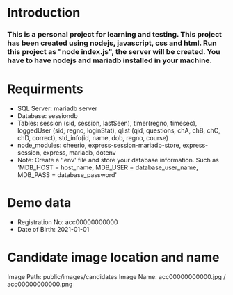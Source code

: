 # Introduction
### This is a personal project for learning and testing. This project has been created using nodejs, javascript, css and html. Run this project as "node index.js", the server will be created. You have to have nodejs and mariadb installed in your machine.

# Requirments

* SQL Server: mariadb server
* Database:   sessiondb
* Tables:     session (sid, session, lastSeen), timer(regno, timesec), loggedUser (sid, regno, loginStat), qlist (qid, questions, chA, chB, chC, chD, correct), std_info(id, name, dob, regno, course)
* node_modules:   cheerio, express-session-mariadb-store, express-session, express, mariadb, dotenv
* Note: Create a '.env' file and store your database information. Such as 'MDB_HOST = host_name, MDB_USER = database_user_name, MDB_PASS = database_password'

# Demo data

* Registration No:    acc00000000000
* Date of Birth:      2021-01-01

# Candidate image location and name

Image Path: public/images/candidates
Image Name: acc00000000000.jpg / acc00000000000.png
